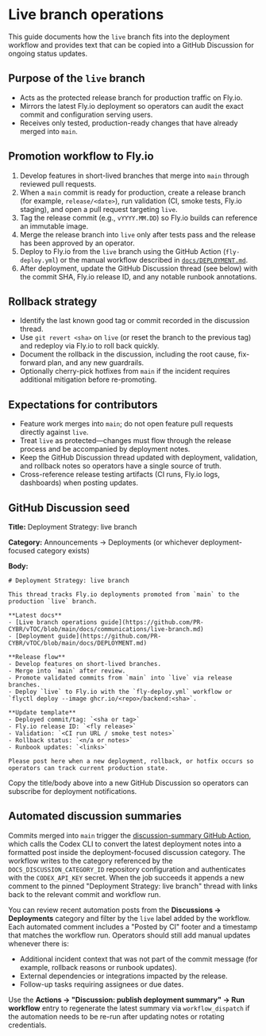 # Live branch operations

This guide documents how the `live` branch fits into the deployment workflow and provides text that can be copied into a GitHub Discussion for ongoing status updates.

## Purpose of the `live` branch

* Acts as the protected release branch for production traffic on Fly.io.
* Mirrors the latest Fly.io deployment so operators can audit the exact commit and configuration serving users.
* Receives only tested, production-ready changes that have already merged into `main`.

## Promotion workflow to Fly.io

1. Develop features in short-lived branches that merge into `main` through reviewed pull requests.
2. When a `main` commit is ready for production, create a release branch (for example, `release/<date>`), run validation (CI, smoke tests, Fly.io staging), and open a pull request targeting `live`.
3. Tag the release commit (e.g., `vYYYY.MM.DD`) so Fly.io builds can reference an immutable image.
4. Merge the release branch into `live` only after tests pass and the release has been approved by an operator.
5. Deploy to Fly.io from the `live` branch using the GitHub Action (`fly-deploy.yml`) or the manual workflow described in [`docs/DEPLOYMENT.md`](../DEPLOYMENT.md#flyio).
6. After deployment, update the GitHub Discussion thread (see below) with the commit SHA, Fly.io release ID, and any notable runbook annotations.

## Rollback strategy

* Identify the last known good tag or commit recorded in the discussion thread.
* Use `git revert <sha>` on `live` (or reset the branch to the previous tag) and redeploy via Fly.io to roll back quickly.
* Document the rollback in the discussion, including the root cause, fix-forward plan, and any new guardrails.
* Optionally cherry-pick hotfixes from `main` if the incident requires additional mitigation before re-promoting.

## Expectations for contributors

* Feature work merges into `main`; do not open feature pull requests directly against `live`.
* Treat `live` as protected—changes must flow through the release process and be accompanied by deployment notes.
* Keep the GitHub Discussion thread updated with deployment, validation, and rollback notes so operators have a single source of truth.
* Cross-reference release testing artifacts (CI runs, Fly.io logs, dashboards) when posting updates.

## GitHub Discussion seed

**Title:** Deployment Strategy: live branch

**Category:** Announcements → Deployments (or whichever deployment-focused category exists)

**Body:**

```
# Deployment Strategy: live branch

This thread tracks Fly.io deployments promoted from `main` to the production `live` branch.

**Latest docs**
- [Live branch operations guide](https://github.com/PR-CYBR/vTOC/blob/main/docs/communications/live-branch.md)
- [Deployment guide](https://github.com/PR-CYBR/vTOC/blob/main/docs/DEPLOYMENT.md)

**Release flow**
- Develop features on short-lived branches.
- Merge into `main` after review.
- Promote validated commits from `main` into `live` via release branches.
- Deploy `live` to Fly.io with the `fly-deploy.yml` workflow or `flyctl deploy --image ghcr.io/<repo>/backend:<sha>`.

**Update template**
- Deployed commit/tag: `<sha or tag>`
- Fly.io release ID: `<fly release>`
- Validation: `<CI run URL / smoke test notes>`
- Rollback status: `<n/a or notes>`
- Runbook updates: `<links>`

Please post here when a new deployment, rollback, or hotfix occurs so operators can track current production state.
```

Copy the title/body above into a new GitHub Discussion so operators can subscribe for deployment notifications.

## Automated discussion summaries

Commits merged into `main` trigger the [discussion-summary GitHub Action](../../.github/workflows/discussion-summary.yml),
which calls the Codex CLI to convert the latest deployment notes into a formatted post inside the deployment-focused
discussion category. The workflow writes to the category referenced by the `DOCS_DISCUSSION_CATEGORY_ID` repository
configuration and authenticates with the `CODEX_API_KEY` secret. When the job succeeds it appends a new comment to the pinned
"Deployment Strategy: live branch" thread with links back to the relevant commit and workflow run.

You can review recent automation posts from the **Discussions → Deployments** category and filter by the `live` label added
by the workflow. Each automated comment includes a "Posted by CI" footer and a timestamp that matches the workflow run.
Operators should still add manual updates whenever there is:

- Additional incident context that was not part of the commit message (for example, rollback reasons or runbook updates).
- External dependencies or integrations impacted by the release.
- Follow-up tasks requiring assignees or due dates.

Use the **Actions → "Discussion: publish deployment summary" → Run workflow** entry to regenerate the latest summary via
`workflow_dispatch` if the automation needs to be re-run after updating notes or rotating credentials.
